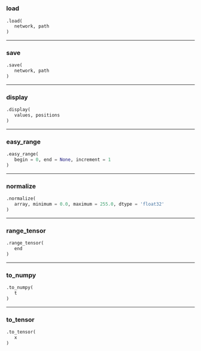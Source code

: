 #


### load
```python
.load(
   network, path
)
```


----


### save
```python
.save(
   network, path
)
```


----


### display
```python
.display(
   values, positions
)
```


----


### easy_range
```python
.easy_range(
   begin = 0, end = None, increment = 1
)
```


----


### normalize
```python
.normalize(
   array, minimum = 0.0, maximum = 255.0, dtype = 'float32'
)
```


----


### range_tensor
```python
.range_tensor(
   end
)
```


----


### to_numpy
```python
.to_numpy(
   t
)
```


----


### to_tensor
```python
.to_tensor(
   x
)
```

